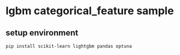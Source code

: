 # lgbm categorical_feature sample

## setup environment

```shell
pip install scikit-learn lightgbm pandas optuna
```

